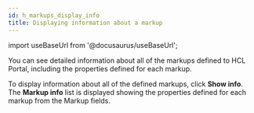 ```yaml
---
id: h_markups_display_info
title: Displaying information about a markup
---
```

import useBaseUrl from '@docusaurus/useBaseUrl';



You can see detailed information about all of the markups defined to HCL Portal, including the properties defined for each markup.

To display information about all of the defined markups, click **Show info**. The **Markup info** list is displayed showing the properties defined for each markup from the Markup fields.

